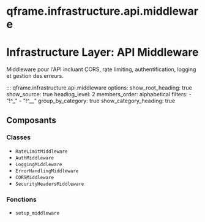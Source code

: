 # qframe.infrastructure.api.middleware


Infrastructure Layer: API Middleware
====================================

Middleware pour l'API incluant CORS, rate limiting, authentification,
logging et gestion des erreurs.


::: qframe.infrastructure.api.middleware
    options:
      show_root_heading: true
      show_source: true
      heading_level: 2
      members_order: alphabetical
      filters:
        - "!^_"
        - "!^__"
      group_by_category: true
      show_category_heading: true

## Composants

### Classes

- `RateLimitMiddleware`
- `AuthMiddleware`
- `LoggingMiddleware`
- `ErrorHandlingMiddleware`
- `CORSMiddleware`
- `SecurityHeadersMiddleware`

### Fonctions

- `setup_middleware`

